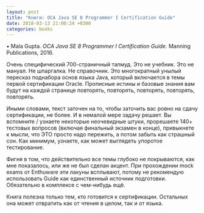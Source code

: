 ```yaml
---
layout: post
title: "Книги: OCA Java SE 8 Programmer I Certification Guide"
date: 2018-03-13 21:00:24 +0300
categories: books
---
```

• Mala Gupta. *OCA Java SE 8 Programmer I Certification Guide.* Manning Publications, 2016.

Очень специфический 700-страничный талмуд. Это не учебник. Это не мануал. Не шпаргалка. Не справочник. Это многократный унылый пересказ поднабора основ языка Java, который включается в темы первой сертификации Oracle. Прописные истины и базовые знания вам будут на каждой странице повторять, повторять, повторять, повторять, повторять.

Иными словами, текст заточен на то, чтобы заточить вас ровно на сдачу сертификации, не более. И в немалой мере задачу решает. Вы вспомните / узнаете некоторые неочевидные штуки, прорешаете 140+ тестовых вопросов (включая финальный экзамен в конце), привыкнете к мысли, что ЭТО просто надо пережить, а потом забыть как страшный сон. Как минимум, узнаете, как может выглядеть упоротое тестирование.

Фигня в том, что действительно все темы глубоко не покрываются, как мне показалось, или же не был сделан акцент. При прохождении mock exams от Enthuware эти лакуны всплывают, потому не рекомендую использовать Guide как единственный источник подготовки. Обязательно в комплексе с чем-нибудь ещё.

Книга полезна только тем, кто готовится к сертификации. Остальных она может отвратить как от чтения в целом, так и от языка.
